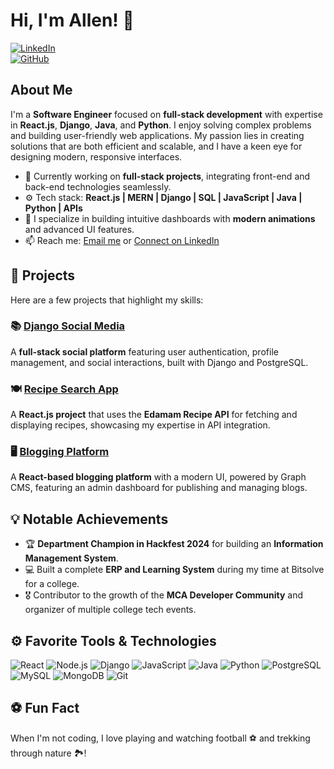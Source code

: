 # Hi, I'm Allen! 👋 

[![LinkedIn](https://img.shields.io/badge/LinkedIn-Connect-blue?style=flat&logo=linkedin&logoColor=white)](https://www.linkedin.com/in/allen-l-koickal)  
[![GitHub](https://img.shields.io/github/followers/Allenlexy?label=Follow&style=social)](https://github.com/Allenlexy)

## About Me

I'm a **Software Engineer** focused on **full-stack development** with expertise in **React.js**, **Django**, **Java**, and **Python**. I enjoy solving complex problems and building user-friendly web applications. My passion lies in creating solutions that are both efficient and scalable, and I have a keen eye for designing modern, responsive interfaces.

- 🔭 Currently working on **full-stack projects**, integrating front-end and back-end technologies seamlessly.
- ⚙️ Tech stack: **React.js | MERN | Django | SQL | JavaScript | Java | Python | APIs**
- 🎉 I specialize in building intuitive dashboards with **modern animations** and advanced UI features.
- 📫 Reach me: [Email me](mailto:allenkoickal@gmail.com) or [Connect on LinkedIn](https://www.linkedin.com/in/allen-l-koickal)
  
## 🚀 Projects

Here are a few projects that highlight my skills:

### 📚 [Django Social Media](https://github.com/Allenlexy/django-social-media)
A **full-stack social platform** featuring user authentication, profile management, and social interactions, built with Django and PostgreSQL.

### 🍽️ [Recipe Search App](https://github.com/Allenlexy/react-recipe-finder)
A **React.js project** that uses the **Edamam Recipe API** for fetching and displaying recipes, showcasing my expertise in API integration.

### 🖥️ [Blogging Platform](https://github.com/Allenlexy/ScribbledDiaries)
A **React-based blogging platform** with a modern UI, powered by Graph CMS, featuring an admin dashboard for publishing and managing blogs.

## 💡 Notable Achievements

- 🏆 **Department Champion in Hackfest 2024** for building an **Information Management System**.
- 💻 Built a complete **ERP and Learning System** during my time at Bitsolve for a college.
- 🎖️ Contributor to the growth of the **MCA Developer Community** and organizer of multiple college tech events.

## ⚙️ Favorite Tools & Technologies

![React](https://img.shields.io/badge/-React-61DAFB?style=flat&logo=react&logoColor=white)
![Node.js](https://img.shields.io/badge/-Node.js-339933?style=flat&logo=node.js&logoColor=white)
![Django](https://img.shields.io/badge/-Django-092E20?style=flat&logo=django&logoColor=white)
![JavaScript](https://img.shields.io/badge/-JavaScript-F7DF1E?style=flat&logo=javascript&logoColor=black)
![Java](https://img.shields.io/badge/-Java-007396?style=flat&logo=java&logoColor=white)
![Python](https://img.shields.io/badge/-Python-3776AB?style=flat&logo=python&logoColor=white)
![PostgreSQL](https://img.shields.io/badge/-PostgreSQL-4169E1?style=flat&logo=postgresql&logoColor=white)
![MySQL](https://img.shields.io/badge/-MySQL-4169E1?style=flat&logo=mysql&logoColor=white)
![MongoDB](https://img.shields.io/badge/-MongoDB-339933?style=flat&logo=mongodb&logoColor=white)
![Git](https://img.shields.io/badge/-Git-F05032?style=flat&logo=git&logoColor=white)

## ⚽ Fun Fact

When I'm not coding, I love playing and watching football ⚽ and trekking through nature 🏞️!


<!--
**Allenlexy/Allenlexy** is a ✨ _special_ ✨ repository because its `README.md` (this file) appears on your GitHub profile.

Here are some ideas to get you started:

- 🔭 I’m currently working on ...
- 🌱 I’m currently learning ...
- 👯 I’m looking to collaborate on ...
- 🤔 I’m looking for help with ...
- 💬 Ask me about ...
- 📫 How to reach me: ...
- 😄 Pronouns: ...
- ⚡ Fun fact: ...
-->
